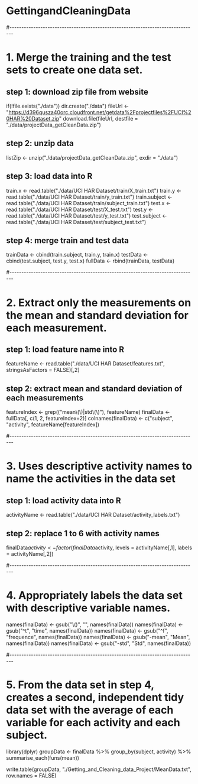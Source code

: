 # GettingandCleaningData

#-------------------------------------------------------------------------------
# 1. Merge the training and the test sets to create one data set.

## step 1: download zip file from website
if(!file.exists("./data")) dir.create("./data")
fileUrl <- "https://d396qusza40orc.cloudfront.net/getdata%2Fprojectfiles%2FUCI%20HAR%20Dataset.zip"
download.file(fileUrl, destfile = "./data/projectData_getCleanData.zip")

## step 2: unzip data
listZip <- unzip("./data/projectData_getCleanData.zip", exdir = "./data")

## step 3: load data into R
train.x <- read.table("./data/UCI HAR Dataset/train/X_train.txt")
train.y <- read.table("./data/UCI HAR Dataset/train/y_train.txt")
train.subject <- read.table("./data/UCI HAR Dataset/train/subject_train.txt")
test.x <- read.table("./data/UCI HAR Dataset/test/X_test.txt")
test.y <- read.table("./data/UCI HAR Dataset/test/y_test.txt")
test.subject <- read.table("./data/UCI HAR Dataset/test/subject_test.txt")

## step 4: merge train and test data
trainData <- cbind(train.subject, train.y, train.x)
testData <- cbind(test.subject, test.y, test.x)
fullData <- rbind(trainData, testData)

#-------------------------------------------------------------------------------
# 2. Extract only the measurements on the mean and standard deviation for each measurement. 

## step 1: load feature name into R
featureName <- read.table("./data/UCI HAR Dataset/features.txt", stringsAsFactors = FALSE)[,2]

## step 2:  extract mean and standard deviation of each measurements
featureIndex <- grep(("mean\\(\\)|std\\(\\)"), featureName)
finalData <- fullData[, c(1, 2, featureIndex+2)]
colnames(finalData) <- c("subject", "activity", featureName[featureIndex])

#-------------------------------------------------------------------------------
# 3. Uses descriptive activity names to name the activities in the data set

## step 1: load activity data into R
activityName <- read.table("./data/UCI HAR Dataset/activity_labels.txt")

## step 2: replace 1 to 6 with activity names
finalData$activity <- factor(finalData$activity, levels = activityName[,1], labels = activityName[,2])

#-------------------------------------------------------------------------------
# 4. Appropriately labels the data set with descriptive variable names.

names(finalData) <- gsub("\\()", "", names(finalData))
names(finalData) <- gsub("^t", "time", names(finalData))
names(finalData) <- gsub("^f", "frequence", names(finalData))
names(finalData) <- gsub("-mean", "Mean", names(finalData))
names(finalData) <- gsub("-std", "Std", names(finalData))

#-------------------------------------------------------------------------------
# 5. From the data set in step 4, creates a second, independent tidy data set with the average of each variable for each activity and each subject.
library(dplyr)
groupData <- finalData %>%
        group_by(subject, activity) %>%
        summarise_each(funs(mean))

write.table(groupData, "./Getting_and_Cleaning_data_Project/MeanData.txt", row.names = FALSE)
